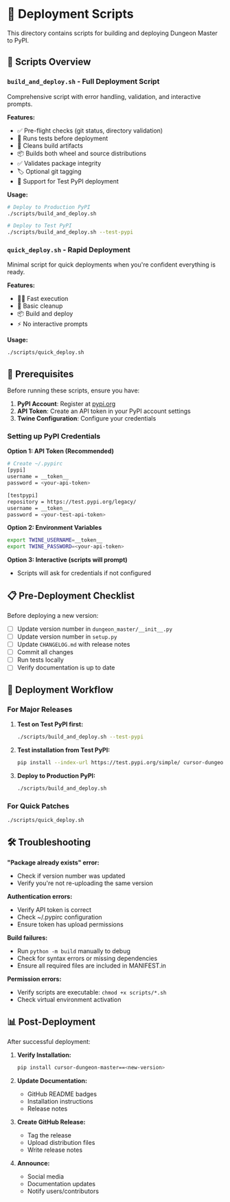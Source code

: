 # 🚀 Deployment Scripts

This directory contains scripts for building and deploying Dungeon Master to PyPI.

## 📜 Scripts Overview

### `build_and_deploy.sh` - Full Deployment Script

Comprehensive script with error handling, validation, and interactive prompts.

**Features:**

- ✅ Pre-flight checks (git status, directory validation)
- 🧪 Runs tests before deployment
- 🧹 Cleans build artifacts
- 📦 Builds both wheel and source distributions
- ✅ Validates package integrity
- 🏷️ Optional git tagging
- 🎯 Support for Test PyPI deployment

**Usage:**

```bash
# Deploy to Production PyPI
./scripts/build_and_deploy.sh

# Deploy to Test PyPI
./scripts/build_and_deploy.sh --test-pypi
```

### `quick_deploy.sh` - Rapid Deployment

Minimal script for quick deployments when you're confident everything is ready.

**Features:**

- 🏃‍♂️ Fast execution
- 🧹 Basic cleanup
- 📦 Build and deploy
- ⚡ No interactive prompts

**Usage:**

```bash
./scripts/quick_deploy.sh
```

## 🔧 Prerequisites

Before running these scripts, ensure you have:

1. **PyPI Account**: Register at [pypi.org](https://pypi.org)
2. **API Token**: Create an API token in your PyPI account settings
3. **Twine Configuration**: Configure your credentials

### Setting up PyPI Credentials

**Option 1: API Token (Recommended)**

```bash
# Create ~/.pypirc
[pypi]
username = __token__
password = <your-api-token>

[testpypi]
repository = https://test.pypi.org/legacy/
username = __token__
password = <your-test-api-token>
```

**Option 2: Environment Variables**

```bash
export TWINE_USERNAME=__token__
export TWINE_PASSWORD=<your-api-token>
```

**Option 3: Interactive (scripts will prompt)**

- Scripts will ask for credentials if not configured

## 📋 Pre-Deployment Checklist

Before deploying a new version:

- [ ] Update version number in `dungeon_master/__init__.py`
- [ ] Update version number in `setup.py`
- [ ] Update `CHANGELOG.md` with release notes
- [ ] Commit all changes
- [ ] Run tests locally
- [ ] Verify documentation is up to date

## 🎯 Deployment Workflow

### For Major Releases

1. **Test on Test PyPI first:**

   ```bash
   ./scripts/build_and_deploy.sh --test-pypi
   ```

2. **Test installation from Test PyPI:**

   ```bash
   pip install --index-url https://test.pypi.org/simple/ cursor-dungeon-master==<version>
   ```

3. **Deploy to Production PyPI:**
   ```bash
   ./scripts/build_and_deploy.sh
   ```

### For Quick Patches

```bash
./scripts/quick_deploy.sh
```

## 🛠️ Troubleshooting

**"Package already exists" error:**

- Check if version number was updated
- Verify you're not re-uploading the same version

**Authentication errors:**

- Verify API token is correct
- Check ~/.pypirc configuration
- Ensure token has upload permissions

**Build failures:**

- Run `python -m build` manually to debug
- Check for syntax errors or missing dependencies
- Ensure all required files are included in MANIFEST.in

**Permission errors:**

- Verify scripts are executable: `chmod +x scripts/*.sh`
- Check virtual environment activation

## 📊 Post-Deployment

After successful deployment:

1. **Verify Installation:**

   ```bash
   pip install cursor-dungeon-master==<new-version>
   ```

2. **Update Documentation:**

   - GitHub README badges
   - Installation instructions
   - Release notes

3. **Create GitHub Release:**

   - Tag the release
   - Upload distribution files
   - Write release notes

4. **Announce:**
   - Social media
   - Documentation updates
   - Notify users/contributors
